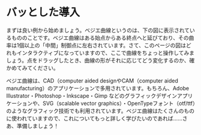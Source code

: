 # バッとした導入

まずは良い例から始めましょう。ベジエ曲線というのは、下の図に表示されているもののことです。ベジエ曲線はある始点からある終点へと延びており、その曲率は1個以上の「中間」制御点に左右されています。さて、このページの図はどれもインタラクティブになっていますので、ここで曲線をちょっと操作してみましょう。点をドラッグしたとき、曲線の形がそれに応じてどう変化するのか、確かめてみてください。

<div className="figure">
  <Graphic inline={true} title="2次のベジエ曲線" setup={ this.drawQuadratic } draw={ this.drawCurve }/>
  <Graphic inline={true} title="3次のベジエ曲線" setup={ this.drawCubic } draw={ this.drawCurve }/>
</div>

ベジエ曲線は、CAD（computer aided designやCAM（computer aided manufacturing）のアプリケーションで多用されています。もちろん、Adobe Illustrator・Photoshop・Inkscape・Gimp などのグラフィックデザインアプリケーションや、SVG（scalable vector graphics）・OpenTypeフォント（otf/ttf）のようなグラフィック技術でも利用されています。ベジエ曲線はたくさんのものに使われていますので、これについてもっと詳しく学びたいのであれば……さあ、準備しましょう！
